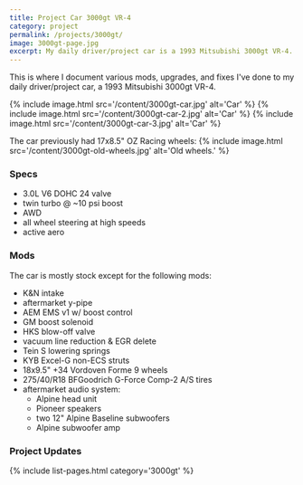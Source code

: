 ```yaml
---
title: Project Car 3000gt VR-4
category: project
permalink: /projects/3000gt/
image: 3000gt-page.jpg
excerpt: My daily driver/project car is a 1993 Mitsubishi 3000gt VR-4.
---
```


This is where I document various mods, upgrades, and fixes I've done to my daily driver/project car, a 1993 Mitsubishi 3000gt VR-4.

{% include image.html src='/content/3000gt-car.jpg' alt='Car' %}
{% include image.html src='/content/3000gt-car-2.jpg' alt='Car' %}
{% include image.html src='/content/3000gt-car-3.jpg' alt='Car' %}

The car previously had 17x8.5" OZ Racing wheels:
{% include image.html src='/content/3000gt-old-wheels.jpg' alt='Old wheels.' %}


### Specs

* 3.0L V6 DOHC 24 valve
* twin turbo @ ~10 psi boost
* AWD
* all wheel steering at high speeds
* active aero

### Mods
The car is mostly stock except for the following mods:

* K&N intake
* aftermarket y-pipe
* AEM EMS v1 w/ boost control
* GM boost solenoid
* HKS blow-off valve
* vacuum line reduction & EGR delete
* Tein S lowering springs
* KYB Excel-G non-ECS struts
* 18x9.5" +34 Vordoven Forme 9 wheels
* 275/40/R18 BFGoodrich G-Force Comp-2 A/S tires
* aftermarket audio system:
  * Alpine head unit
  * Pioneer speakers
  * two 12" Alpine Baseline subwoofers
  * Alpine subwoofer amp

### Project Updates
{% include list-pages.html category='3000gt' %}
